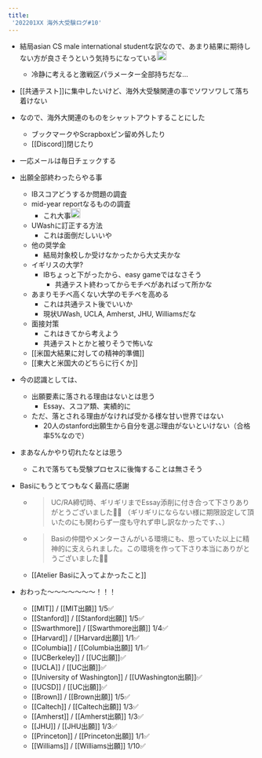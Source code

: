 ```yaml
---
title:
 '202201XX 海外大受験ログ#10'
---
```


- 結局asian CS male international studentな訳なので、あまり結果に期待しない方が良さそうという気持ちになっている<img src='https://scrapbox.io/api/pages/blu3mo-public/blu3mo/icon' alt='blu3mo.icon' height="19.5"/>
    - 冷静に考えると激戦区パラメーター全部持ちだな...

- [[共通テスト]]に集中したいけど、海外大受験関連の事でソワソワして落ち着けない
- なので、海外大関連のものをシャットアウトすることにした
    - ブックマークやScrapboxピン留め外したり
    - [[Discord]]閉じたり
- 一応メールは毎日チェックする

- 出願全部終わったらやる事
    - IBスコアどうするか問題の調査
    - mid-year reportなるものの調査
        - これ大事<img src='https://scrapbox.io/api/pages/blu3mo-public/blu3mo/icon' alt='blu3mo.icon' height="19.5"/>
    - UWashに訂正する方法
        - これは面倒だしいいや
    - 他の奨学金
        - 結局対象校しか受けなかったから大丈夫かな
    - イギリスの大学?
        - IBちょっと下がったから、easy gameではなさそう
            - 共通テスト終わってからモチベがあればって所かな
    - あまりモチベ高くない大学のモチベを高める
        - これは共通テスト後でいいか
        - 現状UWash, UCLA, Amherst, JHU, Williamsだな
    - 面接対策
        - これはきてから考えよう
        - 共通テストとかと被りそうで怖いな
    - [[米国大結果に対しての精神的準備]]
    - [[東大と米国大のどちらに行くか]]

- 今の認識としては、
    - 出願要素に落される理由はないとは思う
        - Essay、スコア類、実績的に
    - ただ、落とされる理由がなければ受かる様な甘い世界ではない
        - 20人のstanford出願生から自分を選ぶ理由がないといけない（合格率5%なので）

- まあなんかやり切れたなとは思う
    - これで落ちても受験プロセスに後悔することは無さそう

- Basiにもうとてつもなく最高に感謝
    - > UC/RA締切時、ギリギリまでEssay添削に付き合って下さりありがとうございました🙇‍♂️ （ギリギリにならない様に期限設定して頂いたのにも関わらず一度も守れず申し訳なかったです、、）
    - >  Basiの仲間やメンターさんがいる環境にも、思っていた以上に精神的に支えられました。この環境を作って下さり本当にありがとうございました🙇‍♂️
    - [[Atelier Basiに入ってよかったこと]]

- おわった〜〜〜〜〜〜〜！！！
    - [[MIT]] / [[MIT出願]] 1/5✅
    - [[Stanford]] / [[Stanford出願]] 1/5✅
    - [[Swarthmore]] / [[Swarthmore出願]] 1/4✅
    - [[Harvard]] / [[Harvard出願]] 1/1✅
    - [[Columbia]] / [[Columbia出願]] 1/1✅
    - [[UCBerkeley]] / [[UC出願]]✅
    - [[UCLA]] / [[UC出願]]✅
    - [[University of Washington]] / [[UWashington出願]]✅
    - [[UCSD]] / [[UC出願]]✅
    - [[Brown]] / [[Brown出願]] 1/5✅
    - [[Caltech]] / [[Caltech出願]] 1/3✅
    - [[Amherst]] / [[Amherst出願]] 1/3✅
    - [[JHU]] / [[JHU出願]] 1/3✅
    - [[Princeton]] / [[Princeton出願]] 1/1✅
    - [[Williams]] / [[Williams出願]] 1/10✅
